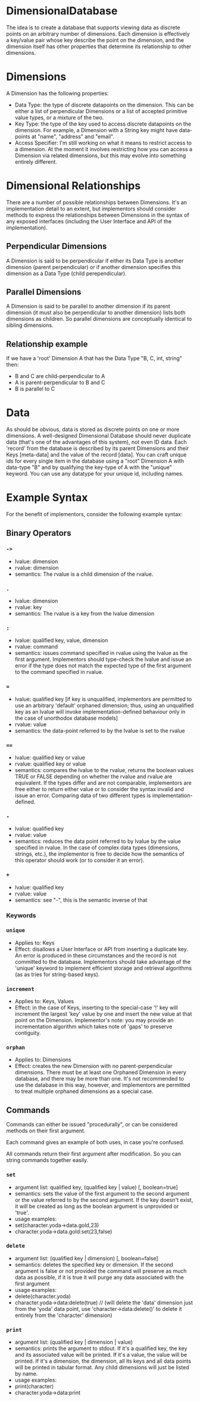 DimensionalDatabase
==================

The idea is to create a database that supports viewing data as discrete points on an arbitrary number of dimensions.  Each dimension is effectively a key/value pair whose key describe the point on the dimension, and the dimension itself has other properties that determine its relationship to other dimensions.

# Dimensions
A Dimension has the following properties:
 - Data Type: the type of discrete datapoints on the dimension.  This can be either a list of perpendicular Dimensions or a list of accepted primitive value types, or a mixture of the two.
 - Key Type: the type of the key used to access discrete datapoints on the dimension.  For example, a Dimension with a String key might have data-points at "name", "address" and "email".
 - Access Specifier: I'm still working on what it means to restrict access to a dimension.  At the moment it involves restricting how you can access a Dimension via related dimensions, but this may evolve into something entirely different.

# Dimensional Relationships
There are a number of possible relationships between Dimensions.  It's an implementation detail to an extent, but implementors should consider methods to express the relationships between Dimensions in the syntax of any exposed interfaces (including the User Interface and API of the implementation).
## Perpendicular Dimensions
A Dimension is said to be perpendicular if either its Data Type is another dimension (parent perpendicular) or if another dimension specifies this dimension as a Data Type (child perependicular).
## Parallel Dimensions
A Dimension is said to be parallel to another dimension if its parent dimension (it must also be perpendicular to another dimension) lists both dimensions as children.  So parallel dimensions are conceptually identical to sibling dimensions.
## Relationship example
If we have a 'root' Dimension A that has the Data Type "B, C, int, string" then:
 - B and C are child-perpendicular to A
 - A is parent-perpendicular to B and C
 - B is parallel to C

# Data
As should be obvious, data is stored as discrete points on one or more dimensions.  A well-designed Dimensional Database should never duplicate data (that's one of the advantages of this system), not even ID data.  Each 'record' from the database is described by its parent Dimensions and their Keys [meta-data] and the value of the record [data].  You can craft unique ids for every single item in the database using a "root" Dimension A with data-type "B" and by qualifying the key-type of A with the "unique" keyword.  You can use any datatype for your unique id, including names.

# Example Syntax
For the benefit of implementors, consider the following example syntax:
## Binary Operators

### `->`

 * lvalue: dimension
 * rvalue: dimension
 * semantics: The rvalue is a child dimension of the rvalue.

### `.`

 * lvalue: dimension
 * rvalue: key
 * semantics: The rvalue is a key from the lvalue dimension

### `:`

 * lvalue: qualified key, value, dimension
 * rvalue: command
 * semantics: issues command specified in rvalue using the lvalue as the first argument.  Implementors should type-check the lvalue and issue an error if the type does not match the expected type of the first argument to the command specified in rvalue.

### `=`

 * lvalue: qualified key [if key is unqualified, implementors are permitted to use an arbitrary 'default' orphaned dimension; thus, using an unqualified key as an lvalue will invoke implementation-defined behaviour only in the case of unorthodox database models]
 * rvalue: value
 * semantics: the data-point referred to by the lvalue is set to the rvalue

### `==`

 * lvalue: qualified key or value
 * rvalue: qualified key or value
 * semantics: compares the lvalue to the rvalue, returns the boolean values TRUE or FALSE depending on whether the rvalue and rvalue are equivalent.  If the types differ and are not comparable, implementors are free either to return either value or to consider the syntax invalid and issue an error.  Comparing data of two different types is implementation-defined.

### `-`

 * lvalue: qualified key
 * rvalue: value
 * semantics: reduces the data point referred to by lvalue by the value specified in rvalue.  In the case of complex data types (dimensions, strings, etc.), the implementor is free to decide how the semantics of this operator should work (or to consider it an error).

### `+`

 * lvalue: qualified key
 * rvalue: value
 * semantics: see "-", this is the semantic inverse of that

### Keywords

### `unique`
- Applies to: Keys
- Effect: disallows a User Interface or API from inserting a duplicate key.  An error is produced in these circumstances and the record is not committed to the database.  Implementors should take advantage of the 'unique' keyword to implement efficient storage and retrieval algorithms (as as tries for string-based keys).

### `increment`
- Applies to: Keys, Values
- Effect: in the case of Keys, inserting to the special-case '!' key will increment the largest 'key' value by one and insert the new value at that point on the Dimension.  Implementor's note: you may provide an incrementation algorithm which takes note of 'gaps' to preserve contiguity.

### `orphan`
- Applies to: Dimensions
- Effect: creates the new Dimension with no parent-perpendicular dimensions.  There must be at least one Orphaned Dimension in every database, and there may be more than one.  It's not recommended to use the database in this way, however, and implementors are permitted to treat multiple orphaned dimensions as a special case.

## Commands
Commands can either be issued "procedurally", or can be considered methods on their first argument.

Each command gives an example of both uses, in case you're confused.

All commands return their first argument after modification.  So you can string commands together easily.

### `set`
- argument list: qualified key, (qualified key | value) [, boolean=true]
- semantics: sets the value of the first argument to the second argument or the value referred to by the second argument.  If the key doesn't exist, it will be created as long as the boolean argument is unprovided or 'true'.
- usage examples: 
 - set(character.yoda->data.gold,23)
 - character.yoda->data.gold:set(23,false)

### `delete`
- argument list: (qualified key | dimension) [, boolean=false]
- semantics: deletes the specified key or dimension.  If the second argument is false or not provided the command will preserve as much data as possible, if it is true it will purge any data associated with the first argument
- usage examples:
 - delete(character.yoda)
 - character.yoda->data:delete(true) // (will delete the 'data' dimension just from the 'yoda' data point, use 'character->data:delete()' to delete it entirely from the 'character' dimension)

### `print`
- argument list: (qualified key | dimension | value)
- semantics: prints the argument to stdout.  If it's a qualified key, the key and its associated value will be printed.  If it's a value, the value will be printed.  If it's a dimension, the dimension, all its keys and all data points will be printed in tabular format.  Any child dimensions will just be listed by name.
- usage examples:
 - print(character)
 - character.yoda->data:print
